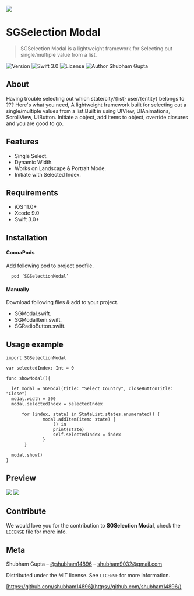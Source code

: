 <img src="https://raw.githubusercontent.com/shubham14896/SGSelectionModal/master/Banner.jpg"></img>

# SGSelection Modal
> SGSelection Modal is a lightweight framework for Selecting out single/multiple value from a list.

![Version](https://img.shields.io/badge/Version-1.0.0-green.svg)
![Swift 3.0](https://img.shields.io/badge/Swift-3.0-orange.svg?style=flat)
![License](https://img.shields.io/github/license/mashape/apistatus.svg)
![Author Shubham Gupta](https://img.shields.io/badge/Author-Shubham%20Gupta-blue.svg)

## About

Having trouble selecting out which state/city/{list} user/{entity} belongs to ???  Here's what you need, A lightweight framework built for selecting out a single/multiple values from a list.Built in using UIView, UIAnimations, ScrollView, UIButton. Initiate a object, add items to object, override closures and you are good to go.

## Features

- Single Select.
- Dynamic Width.
- Works on Landscape & Portrait Mode.
- Initiate with Selected Index.

## Requirements

- iOS 11.0+
- Xcode 9.0
- Swift 3.0+

## Installation

#### CocoaPods
Add following pod to project podfile.
````
  pod ’SGSelectionModal’
  ````
#### Manually

Download following files & add to your project.
- SGModal.swift.
- SGModalItem.swift.
- SGRadioButton.swift.

## Usage example
````
import SGSelectionModal

var selectedIndex: Int = 0

func showModal(){

  let modal = SGModal(title: "Select Country", closeButtonTitle: "Close")
  modal.width = 300
  modal.selectedIndex = selectedIndex
  
      for (index, state) in StateList.states.enumerated() {
              modal.addItem(item: state) {
                  () in
                  print(state)
                  self.selectedIndex = index
              }
       }
       
  modal.show()
}
````
## Preview
<img src="https://raw.githubusercontent.com/shubham14896/SGSelectionModal/master/Preview1.png"></img>
<img src="https://raw.githubusercontent.com/shubham14896/SGSelectionModal/master/Preview2.png"></img>


## Contribute
We would love you for the contribution to **SGSelection Modal**, check the ``LICENSE`` file for more info.
## Meta

Shubham Gupta – [@shubham14896](https://twitter.com/Shubham14896) – shubham9032@gmail.com

Distributed under the MIT license. See ``LICENSE`` for more information.

[https://github.com/shubham14896](https://github.com/shubham14896/)

